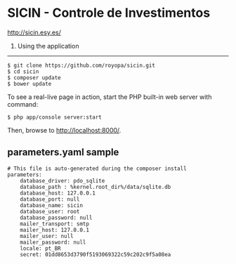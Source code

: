 SICIN - Controle de Investimentos
=================================

http://sicin.esy.es/

1) Using the application
------------------------

    $ git clone https://github.com/royopa/sicin.git
    $ cd sicin
    $ composer update
    $ bower update

To see a real-live page in action, start the PHP built-in web server with
command:

    $ php app/console server:start

Then, browse to [http://localhost:8000/](http://localhost:8000/).

parameters.yaml sample
----------------------

```
# This file is auto-generated during the composer install
parameters:
    database_driver: pdo_sqlite
    database_path : %kernel.root_dir%/data/sqlite.db
    database_host: 127.0.0.1
    database_port: null
    database_name: sicin
    database_user: root
    database_password: null
    mailer_transport: smtp
    mailer_host: 127.0.0.1
    mailer_user: null
    mailer_password: null
    locale: pt_BR
    secret: 01dd8653d3790f5193069322c59c202c9f5a08ea
```
